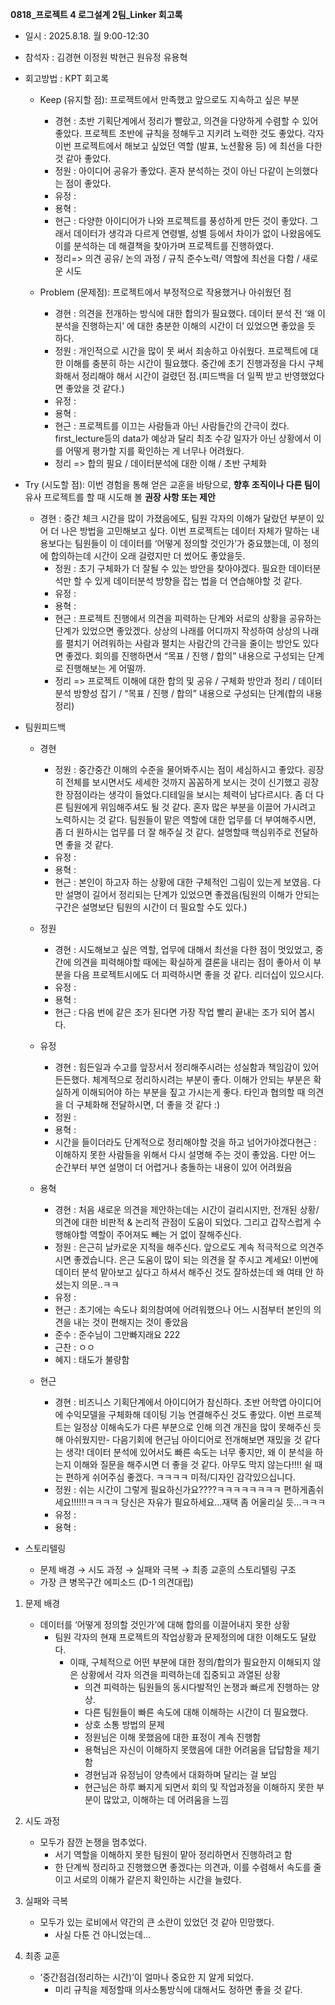 **0818\_프로젝트 4 로그설계 2팀\_Linker 회고록**  
 

* 일시 : 2025.8.18. 월 9:00-12:30  
* 참석자 : 김경현 이정원 박현근 원유정 유용혁   
* 회고방법 : KPT 회고록   
  * Keep (유지할 점): 프로젝트에서 만족했고 앞으로도 지속하고 싶은 부분  
    * 경현 : 초반 기획단계에서 정리가 빨랐고, 의견을 다양하게 수렴할 수 있어 좋았다.  프로젝트 초반에 규칙을 정해두고 지키려 노력한 것도 좋았다. 각자 이번 프로젝트에서 해보고 싶었던 역할 (발표, 노션활용 등) 에 최선을 다한 것 같아 좋았다.   
    * 정원 : 아이디어 공유가 좋았다. 혼자 분석하는 것이 아닌 다같이 논의했다는 점이 좋았다.  
    * 유정 :   
    * 용혁 :   
    * 현근 : 다양한 아이디어가 나와 프로젝트를 풍성하게 만든 것이 좋았다. 그래서 데이터가 생각과 다르게 연령별, 성별 등에서 차이가 없이 나왔음에도 이를 분석하는 데 해결책을 찾아가며 프로젝트를 진행하였다.   
    * 정리=\> 의견 공유/ 논의 과정 / 규칙 준수노력/ 역할에 최선을 다함 / 새로운 시도

     

  * Problem (문제점): 프로젝트에서 부정적으로 작용했거나 아쉬웠던 점  
    * 경현 : 의견을 전개하는 방식에 대한 합의가 필요했다. 데이터 분석 전 ‘왜 이 분석을 진행하는지’ 에 대한 충분한 이해의 시간이 더 있었으면 좋았을 듯 하다.   
    * 정원 : 개인적으로 시간을 많이 못 써서 죄송하고 아쉬웠다. 프로젝트에 대한 이해를 충분히 하는 시간이 필요했다. 중간에 초기 진행과정을 다시 구체화해서 정리해야 해서 시간이 걸렸던 점.(피드백을 더 일찍 받고 반영했었다면 좋았을 것 같다.)  
    * 유정 :   
    * 용혁 :   
    * 현근 : 프로젝트를 이끄는 사람들과 아닌 사람들간의 간극이 컸다. first\_lecture등의 data가 예상과 달리 최초 수강 일자가 아닌 상황에서 이를 어떻게 평가할 지를 확인하는 게 너무나 어려웠다.  
    * 정리 \=\> 합의 필요 / 데이터분석에 대한 이해 / 초반 구체화

 

* Try (시도할 점): 이번 경험을 통해 얻은 교훈을 바탕으로, **향후 조직이나 다른 팀이** 유사 프로젝트를 할 때 시도해 볼 **권장 사항 또는 제안**  
  * 경현 :  중간 체크 시간을 많이 가졌음에도, 팀원 각자의 이해가 달랐던 부분이 있어 더 나은 방법을 고민해보고 싶다.  이번 프로젝트는 데이터 자체가 말하는 내용보다는 팀원들이 이 데이터를 ‘어떻게 정의할 것인가’가 중요했는데, 이 정의에 합의하는데 시간이 오래 걸렸지만 더 썼어도 좋았을듯.   
    * 정원 : 초기 구체화가 더 잘될 수 있는 방안을 찾아야겠다. 필요한 데이터분석만 할 수 있게 데이터분석 방향을 잡는 법을 더 연습해야할 것 같다.  
    * 유정 :   
    * 용혁 :   
    * 현근 : 프로젝트 진행에서 의견을 피력하는 단계와 서로의 상황을 공유하는 단계가 있었으면 좋았겠다. 상상의 나래를 어디까지 작성하여 상상의 나래를 펼치기 어려워하는 사람과 펼치는 사람간의 간극을 줄이는 방안도 있다면 좋겠다. 회의를 진행하면서 “목표 / 진행 / 합의” 내용으로 구성되는 단계로 진행해보는 게 어떨까.  
    * 정리 \=\> 프로젝트 이해에 대한 합의 및 공유 / 구체화 방안과 정리 / 데이터분석 방향성 잡기 / “목표 / 진행 / 합의” 내용으로 구성되는 단계(합의 내용 정리)


* 팀원피드백   
  * 경현  
    * 정원 : 중간중간 이해의 수준을 물어봐주시는 점이 세심하시고 좋았다. 굉장히 전체를 보시면서도 세세한 것까지 꼼꼼하게 보시는 것이 신기했고 굉장한 장점이라는 생각이 들었다.디테일을 보시는 체력이 남다르시다. 좀 더 다른 팀원에게 위임해주셔도 될 것 같다. 혼자 많은 부분을 이끌어 가시려고 노력하시는 것 같다. 팀원들이 맡은 역할에 대한 업무를 더 부여해주시면, 좀 더 원하시는 업무를 더 잘 해주실 것 같다. 설명할때 핵심위주로 전달하면 좋을 것 같다.   
    * 유정 :   
    * 용혁 :   
    * 현근 : 본인이 하고자 하는 상황에 대한 구체적인 그림이 있는게 보였음. 다만 설명이 길어서 정리되는 단계가 있었으면 좋겠음(팀원의 이해가 안되는 구간은 설명보단 팀원의 시간이 더 필요할 수도 있다.)   
  * 정원   
    * 경현 : 시도해보고 싶은 역할, 업무에 대해서 최선을 다한 점이 멋있었고, 중간에 의견을 피력해야할 때에는 확실하게 결론을 내리는 점이 좋아서 이 부분을 다음 프로젝트시에도 더 피력하시면 좋을 것 같다. 리더십이 있으시다.   
    * 유정 :   
    * 용혁 :   
    * 현근 : 다음 번에 같은 조가 된다면 가장 작업 빨리 끝내는 조가 되어 봅시다.    
  * 유정   
    * 경현 : 힘든일과 수고를 앞장서서 정리해주시려는 성실함과 책임감이 있어 든든했다. 체계적으로 정리하시려는 부분이 좋다. 이해가 안되는 부분은 확실하게 이해되어야 하는 부분을 짚고 가시는게 좋다. 타인과 협의할 때 의견을 더 구체화해 전달하시면, 더 좋을 것 같다 :)   
    * 정원 :   
    * 용혁 :   
    * 시간을 들이더라도 단계적으로 정리해야할 것을 하고 넘어가야겠다현근 : 이해하지 못한 사람들을 위해서 다시 설명해 주는 것이 좋았음. 다만 어느 순간부터 부연 설명이 더 어렵거나 충돌하는 내용이 있어 어려웠음   
  * 용혁   
    * 경현 : 처음 새로운 의견을 제안하는데는 시간이 걸리시지만, 전개된 상황/의견에 대한 비판적 & 논리적 관점이 도움이 되었다. 그리고 갑작스럽게 수행해야할 역할이 주어져도 빼는 거 없이 잘해주신다.   
    * 정원 : 은근히 날카로운 지적을 해주신다. 앞으로도 계속 적극적으로 의견주시면 좋겠습니다. 은근 도움이 많이 되는 의견을 잘 주시고 계세요\! 이번에 데이터 분석 맡아보고 싶다고 하셔서 해주신 것도 잘하셨는데 왜 여태 안 하셨는지 의문..ㅋㅋ  
    * 유정 :   
    * 현근 : 초기에는 속도나 회의참여에 어려워했으나 어느 시점부터 본인의 의견을 내는 것이 편해지는 것이 좋았음   
    * 준수 : 준수님이 그만빠지래요 222    
    * 근찬 : ㅇㅇ  
    * 혜지 : 태도가 불량함  
        
  * 현근   
    * 경현 : 비즈니스 기획단계에서 아이디어가 참신하다. 초반 어학앱 아이디어에 수익모델을 구체화해 데이팅 기능 연결해주신 것도 좋았다. 이번 프로젝트는 일정상 이해속도가 다른 부분으로 인해 의견 개진을 많이 못해주신 듯해 아쉬웠지만-  다음기회에 현근님 아이디어로 전개해보면 재밌을 것 같다는 생각\! 데이터 분석에 있어서도 빠른 속도는 너무 좋지만, 왜 이 분석을 하는지 이해와 질문을 해주시면 더 좋을 것 같다. 아무도 막지 않는다\!\!\!\! 쉴 때는 편하게 쉬어주심 좋겠다. ㅋㅋㅋㅋ 미적/디자인 감각있으십니다.   
    * 정원 : 쉬는 시간이 그렇게 필요하신가요????ㅋㅋㅋㅋㅋㅋㅋㅋ 편하게좀쉬세요\!\!\!\!\!\!ㅋㅋㅋㅋ  당신은 자유가 필요하세요…재택 좀 어울리실 듯…ㅋㅋㅋ  
    * 유정 :   
    * 용혁 : 

* 스토리텔링   
  * 문제 배경 → 시도 과정 → 실패와 극복 → 최종 교훈의 스토리텔링 구조  
  * 가장 큰 병목구간 에피소드 (D-1 의견대립)     
1) 문제 배경  
   * 데이터를 ‘어떻게 정의할 것인가’에 대해 합의를 이끌어내지 못한 상황  
     * 팀원 각자의 현재 프로젝트의 작업상황과 문제정의에 대한 이해도도 달랐다.   
       * 이때, 구체적으로 어떤 부분에 대한 정의/합의가 필요한지 이해되지 않은 상황에서 각자 의견을 피력하는데 집중되고 과열된 상황  
         * 의견 피력하는 팀원들의 동시다발적인 논쟁과 빠르게 진행하는 양상.  
         * 다른 팀원들이 빠른 속도에 대해 이해하는 시간이 더 필요했다.   
         * 상호 소통 방법의 문제   
         * 정원님은 이해 못했음에 대한 표정이 계속 진행함  
         * 용혁님은 자신이 이해하지 못했음에 대한 어려움을 답답함을 제기함  
         * 경현님과 유정님이 양측에서 대화하며 달리는 걸 보임  
         * 현근님은 하루 빠지게 되면서 회의 및 작업과정을 이해하지 못한 부분이 많았고, 이해하는 데 어려움을 느낌  
2) 시도 과정  
   * 모두가 잠깐 논쟁을 멈추었다.   
     * 서기 역할을 이해하지 못한 팀원이 맡아 정리하면서 진행하려고 함  
     * 한 단계씩 정리하고 진행했으면 좋겠다는 의견과, 이를 수렴해서 속도를 줄이고 서로의 이해가 같은지 확인하는 시간을 늘렸다. 

     

3) 실패와 극복  
   * 모두가 있는 로비에서 약간의 큰 소란이 있었던 것 같아 민망했다.   
     * 사실 다툰 건 아니었는데… 

4) 최종 교훈  
   * ‘중간점검(정리하는 시간)’이 얼마나 중요한 지 알게 되었다.  
     * 미리 규칙을 제정할때 의사소통방식에 대해서도 정하면 좋을 것 같다.